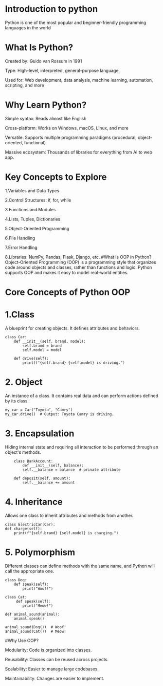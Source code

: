 # Introduction to python
Python is one of the most popular and beginner-friendly programming languages in the world
# What Is Python?
Created by: Guido van Rossum in 1991

Type: High-level, interpreted, general-purpose language

Used for: Web development, data analysis, machine learning, automation, scripting, and more
# Why Learn Python?
Simple syntax: Reads almost like English

Cross-platform: Works on Windows, macOS, Linux, and more

Versatile: Supports multiple programming paradigms (procedural, object-oriented, functional)

Massive ecosystem: Thousands of libraries for everything from AI to web app.
# Key Concepts to Explore
1.Variables and Data Types

2.Control Structures: if, for, while

3.Functions and Modules

4.Lists, Tuples, Dictionaries

5.Object-Oriented Programming

6.File Handling

7.Error Handling

8.Libraries: NumPy, Pandas, Flask, Django, etc.
#What is OOP in Python?
Object-Oriented Programming (OOP) is a programming style that organizes code around objects and classes, rather than functions and logic. Python supports OOP and makes it easy to model real-world entities.
# Core Concepts of Python OOP
# 1.Class
A blueprint for creating objects. It defines attributes and behaviors.

    class Car:
        def __init__(self, brand, model):
            self.brand = brand
            self.model = model

        def drive(self):
            print(f"{self.brand} {self.model} is driving.")
# 2. Object
An instance of a class. It contains real data and can perform actions defined by its class.

    my_car = Car("Toyota", "Camry")
    my_car.drive()  # Output: Toyota Camry is driving.
# 3. Encapsulation
Hiding internal state and requiring all interaction to be performed through an object's methods.

        class BankAccount:
            def __init__(self, balance):
            self.__balance = balance  # private attribute

        def deposit(self, amount):
            self.__balance += amount
# 4. Inheritance
Allows one class to inherit attributes and methods from another.

    class ElectricCar(Car):
    def charge(self):
        print(f"{self.brand} {self.model} is charging.")
# 5. Polymorphism
Different classes can define methods with the same name, and Python will call the appropriate one.

    class Dog:
        def speak(self):
            print("Woof!")

    class Cat:
         def speak(self):
            print("Meow!")

    def animal_sound(animal):
        animal.speak()

    animal_sound(Dog())  # Woof!
    animal_sound(Cat())  # Meow!
#Why Use OOP?

Modularity: Code is organized into classes.

Reusability: Classes can be reused across projects.

Scalability: Easier to manage large codebases.

Maintainability: Changes are easier to implement.

